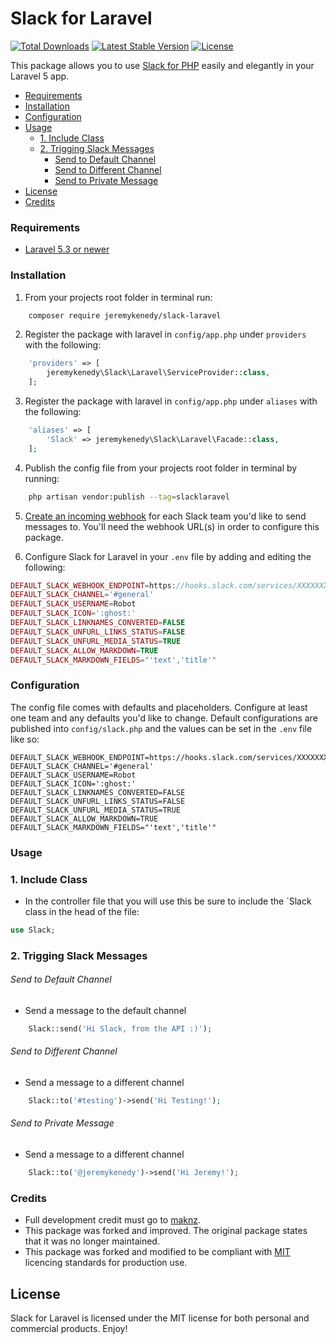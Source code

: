 # Slack for Laravel

[![Total Downloads](https://poser.pugx.org/jeremykenedy/uuid/d/total.svg)](https://packagist.org/packages/jeremykenedy/uuid)
[![Latest Stable Version](https://poser.pugx.org/jeremykenedy/uuid/v/stable.svg)](https://packagist.org/packages/jeremykenedy/uuid)
[![License](https://poser.pugx.org/jeremykenedy/uuid/license.svg)](https://raw.githubusercontent.com/jeremykenedy/laravel-auth/LICENSE)

This package allows you to use [Slack for PHP](https://github.com/maknz/slack) easily and elegantly in your Laravel 5 app.


- [Requirements](#requirements)
- [Installation](#installation)
- [Configuration](#configuration)
- [Usage](#usage)
    - [1. Include Class](#1.-include-class)
    - [2. Trigging Slack Messages](#2.-trigging-slack-messages)
        - [Send to Default Channel](#send-to-default-channel)
        - [Send to Different Channel](#send-to-different-channel)
        - [Send to Private Message](#send-to-private-message)
- [License](#license)
- [Credits](#credits)

### Requirements

* [Laravel 5.3 or newer](https://laravel.com/docs/installation)

### Installation

1. From your projects root folder in terminal run:

```bash
    composer require jeremykenedy/slack-laravel
```

2. Register the package with laravel in `config/app.php` under `providers` with the following:

```php
    'providers' => [
        jeremykenedy\Slack\Laravel\ServiceProvider::class,
    ];
```

3. Register the package with laravel in `config/app.php` under `aliases` with the following:

```php
    'aliases' => [
        'Slack' => jeremykenedy\Slack\Laravel\Facade::class,
    ];
```

4. Publish the config file from your projects root folder in terminal by running:

```bash
    php artisan vendor:publish --tag=slacklaravel
```
5. [Create an incoming webhook](https://my.slack.com/services/new/incoming-webhook) for each Slack team you'd like to send messages to. You'll need the webhook URL(s) in order to configure this package.

6. Configure Slack for Laravel in your `.env` file by adding and editing the following:

```php
DEFAULT_SLACK_WEBHOOK_ENDPOINT=https://hooks.slack.com/services/XXXXXXXX/XXXXXXXX/XXXXXXXXXXXXXX
DEFAULT_SLACK_CHANNEL='#general'
DEFAULT_SLACK_USERNAME=Robot
DEFAULT_SLACK_ICON=':ghost:'
DEFAULT_SLACK_LINKNAMES_CONVERTED=FALSE
DEFAULT_SLACK_UNFURL_LINKS_STATUS=FALSE
DEFAULT_SLACK_UNFURL_MEDIA_STATUS=TRUE
DEFAULT_SLACK_ALLOW_MARKDOWN=TRUE
DEFAULT_SLACK_MARKDOWN_FIELDS="'text','title'"
```

### Configuration

The config file comes with defaults and placeholders. Configure at least one team and any defaults you'd like to change.
Default configurations are published into `config/slack.php` and the values can be set in the `.env` file like so:

```
DEFAULT_SLACK_WEBHOOK_ENDPOINT=https://hooks.slack.com/services/XXXXXXXX/XXXXXXXX/XXXXXXXXXXXXXX
DEFAULT_SLACK_CHANNEL='#general'
DEFAULT_SLACK_USERNAME=Robot
DEFAULT_SLACK_ICON=':ghost:'
DEFAULT_SLACK_LINKNAMES_CONVERTED=FALSE
DEFAULT_SLACK_UNFURL_LINKS_STATUS=FALSE
DEFAULT_SLACK_UNFURL_MEDIA_STATUS=TRUE
DEFAULT_SLACK_ALLOW_MARKDOWN=TRUE
DEFAULT_SLACK_MARKDOWN_FIELDS="'text','title'"
```

### Usage

### 1. Include Class
* In the controller file that you will use this be sure to include the `Slack class in the head of the file:

```php
use Slack;
```

### 2. Trigging Slack Messages

###### Send to Default Channel
* Send a message to the default channel

```php
    Slack::send('Hi Slack, from the API :)');
```

###### Send to Different Channel
* Send a message to a different channel

```php
    Slack::to('#testing')->send('Hi Testing!');
```

###### Send to Private Message
* Send a message to a different channel

```php
    Slack::to('@jeremykenedy')->send('Hi Jeremy!');
```

### Credits
* Full development credit must go to [maknz](https://github.com/maknz/slack-laravel).
* This package was forked and improved. The original package states that it was no longer maintained.
* This package was forked and modified to be compliant with [MIT](https://opensource.org/licenses/MIT) licencing standards for production use.

## License
Slack for Laravel is licensed under the MIT license for both personal and commercial products. Enjoy!